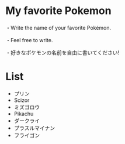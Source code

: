 # My favorite Pokemon
・Write the name of your favorite Pokémon.

・Feel free to write.

・好きなポケモンの名前を自由に書いてください!

# List
- プリン
- Scizor
- ミズゴロウ
- Pikachu
- ダークライ
- プラスルマイナン
- フライゴン
